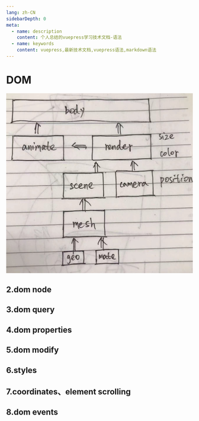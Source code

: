 ```yaml
---
lang: zh-CN
sidebarDepth: 0
meta:
  - name: description
    content: 个人总结的vuepress学习技术文档-语法
  - name: keywords
    content: vuepress,最新技术文档,vuepress语法,markdown语法
---
```


# DOM

![](./1.png)

## 2.dom node

## 3.dom query

## 4.dom properties

## 5.dom modify

## 6.styles

## 7.coordinates、element scrolling

## 8.dom events

